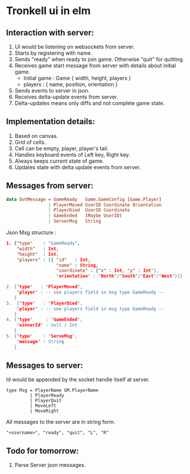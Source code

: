 # Tronkell ui in elm

## Interaction with server:
1. UI would be listening on websockets from server.
2. Starts by registering with name.
3. Sends "ready" when ready to join game. Otherwise "quit" for quitting.
4. Receives game start message from server with details about initial game.
   * Initial game : Game { width, height, players }
   * players : { name, position, orientation }
5. Sends events to server in json.
6. Receives delta-update events from server.
7. Delta-updates means only diffs and not complete game state.


## Implementation details:
1. Based on canvas.
2. Grid of cells.
3. Cell can be empty, player, player's tail.
4. Handles keyboard events of Left key, Right key.
5. Always keeps current state of game.
6. Updates state with delta update events from server.

## Messages from server:
```haskell
data OutMessage = GameReady   Game.GameConfig [Game.Player]
                | PlayerMoved UserID Coordinate Orientation
                | PlayerDied  UserID Coordinate
                | GameEnded   (Maybe UserID)
                | ServerMsg   String
```
Json Msg structure :

```json
1. {"type"    : "GameReady",
    "width"   : Int,
    "height"  : Int,
    "players" : [{ "id"   : Int,
                   "name" : String,
                   "coordinate" : {"x" : Int, "y" : Int"},
                   "orientation" : "North"/"South"/"East"/"West"}]}

2. {"type"   : "PlayerMoved",
    "player" : -- see players field in msg type GameReady --
   }
3.	{"type"   : "PlayerDied",
    "player" : -- see players field in msg type GameReady --
   }
4. {"type"     : "GameEnded",
    "winnerId" : null / Int
   }
5. {"type"    : "ServeMsg",
    "message" : String
   }
```
## Messages to server:
Id would be appended by the socket handle itself at server.
```
type Msg = PlayerName GM.PlayerName
         | PlayerReady
         | PlayerQuit
         | MoveLeft
         | MoveRight
```
All messages to the server are in string form.
```
"<username>", "ready", "quit", "L", "R"
```

## Todo for tomorrow:
1. Parse Server json messages.